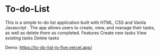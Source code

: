 # To-do-List
This is a simple to-do list application built with HTML, CSS and Vanila Javascript . The app allows users to create, view, and manage their tasks, as well as delete them as completed. Features      Create new tasks     View existing tasks      Delete tasks     

Demo:  https://to-do-list-js-five.vercel.app/

